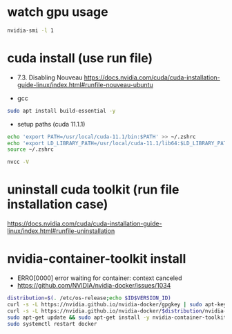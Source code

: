 # watch gpu usage

```bash
nvidia-smi -l 1
```

# cuda install (use run file)

-   7.3. Disabling Nouveau
    <https://docs.nvidia.com/cuda/cuda-installation-guide-linux/index.html#runfile-nouveau-ubuntu>

-   gcc

```bash
sudo apt install build-essential -y
```

-   setup paths (cuda 11.1.1)

```bash
echo 'export PATH=/usr/local/cuda-11.1/bin:$PATH' >> ~/.zshrc
echo 'export LD_LIBRARY_PATH=/usr/local/cuda-11.1/lib64:$LD_LIBRARY_PATH' >> ~/.zshrc
source ~/.zshrc
```

```bash
nvcc -V
```

# uninstall cuda toolkit (run file installation case)

<https://docs.nvidia.com/cuda/cuda-installation-guide-linux/index.html#runfile-uninstallation>

# nvidia-container-toolkit install

-   ERRO[0000] error waiting for container: context canceled
-   https://github.com/NVIDIA/nvidia-docker/issues/1034

```bash
distribution=$(. /etc/os-release;echo $ID$VERSION_ID)
curl -s -L https://nvidia.github.io/nvidia-docker/gpgkey | sudo apt-key add -
curl -s -L https://nvidia.github.io/nvidia-docker/$distribution/nvidia-docker.list | sudo tee /etc/apt/sources.list.d/nvidia-docker.list
sudo apt-get update && sudo apt-get install -y nvidia-container-toolkit
sudo systemctl restart docker
```
